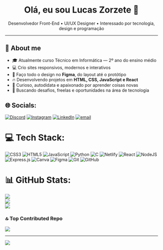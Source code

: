 <h1 align="center">Olá, eu sou Lucas Zorzete 👋</h1>
<p align="center">
  Desenvolvedor Front-End • UI/UX Designer • Interessado por tecnologia, design e programação
</p>

---

## 🚀 About me

- 🎓 Atualmente curso Técnico em Informática — 2º ano do ensino médio
- 💻 Crio sites responsivos, modernos e interativos
- 🎨 Faço todo o design no **Figma**, do layout até o protótipo
- 🔥 Desenvolvendo projetos em **HTML, CSS, JavaScript e React**
- 🧠 Curioso, autodidata e apaixonado por aprender coisas novas
- 🎯 Buscando desafios, freelas e oportunidades na área de tecnologia


## 🌐 Socials:
[![Discord](https://img.shields.io/badge/Discord-%237289DA.svg?logo=discord&logoColor=white)](https://discord.gg/https://discord.com/channels/805361666036203551) [![Instagram](https://img.shields.io/badge/Instagram-%23E4405F.svg?logo=Instagram&logoColor=white)](https://instagram.com/https://www.instagram.com/luc4s_.r3is/?next=%2F) [![LinkedIn](https://img.shields.io/badge/LinkedIn-%230077B5.svg?logo=linkedin&logoColor=white)](https://linkedin.com/in/https://www.linkedin.com/in/lucas-zorzete-6035a4369/) [![email](https://img.shields.io/badge/Email-D14836?logo=gmail&logoColor=white)](mailto:lucasreis.zorzete@gmail.com) 

# 💻 Tech Stack:
![CSS3](https://img.shields.io/badge/css3-%231572B6.svg?style=for-the-badge&logo=css3&logoColor=white) ![HTML5](https://img.shields.io/badge/html5-%23E34F26.svg?style=for-the-badge&logo=html5&logoColor=white) ![JavaScript](https://img.shields.io/badge/javascript-%23323330.svg?style=for-the-badge&logo=javascript&logoColor=%23F7DF1E) ![Python](https://img.shields.io/badge/python-3670A0?style=for-the-badge&logo=python&logoColor=ffdd54) ![C](https://img.shields.io/badge/c-%2300599C.svg?style=for-the-badge&logo=c&logoColor=white) ![Netlify](https://img.shields.io/badge/netlify-%23000000.svg?style=for-the-badge&logo=netlify&logoColor=#00C7B7) ![React](https://img.shields.io/badge/react-%2320232a.svg?style=for-the-badge&logo=react&logoColor=%2361DAFB) ![NodeJS](https://img.shields.io/badge/node.js-6DA55F?style=for-the-badge&logo=node.js&logoColor=white) ![Express.js](https://img.shields.io/badge/express.js-%23404d59.svg?style=for-the-badge&logo=express&logoColor=%2361DAFB) ![Canva](https://img.shields.io/badge/Canva-%2300C4CC.svg?style=for-the-badge&logo=Canva&logoColor=white) ![Figma](https://img.shields.io/badge/figma-%23F24E1E.svg?style=for-the-badge&logo=figma&logoColor=white) ![Git](https://img.shields.io/badge/git-%23F05033.svg?style=for-the-badge&logo=git&logoColor=white) ![GitHub](https://img.shields.io/badge/github-%23121011.svg?style=for-the-badge&logo=github&logoColor=white)
# 📊 GitHub Stats:
![](https://github-readme-stats.vercel.app/api?username=Lucas-Zorzete&theme=blue_navy&hide_border=false&include_all_commits=true&count_private=true)<br/>
![](https://nirzak-streak-stats.vercel.app/?user=Lucas-Zorzete&theme=blue_navy&hide_border=false)<br/>
![](https://github-readme-stats.vercel.app/api/top-langs/?username=Lucas-Zorzete&theme=blue_navy&hide_border=false&include_all_commits=true&count_private=true&layout=compact)

### 🔝 Top Contributed Repo
![](https://github-contributor-stats.vercel.app/api?username=Lucas-Zorzete&limit=5&theme=blue_navy&combine_all_yearly_contributions=true)

---
[![](https://visitcount.itsvg.in/api?id=Lucas-Zorzete&icon=5&color=0)](https://visitcount.itsvg.in)

<!-- Proudly created with GPRM ( https://gprm.itsvg.in ) -->
